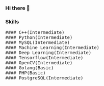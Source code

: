 ### Hi there 👋

<!--
**divyamsinha/divyamsinha** is a ✨ _special_ ✨ repository because its `README.md` (this file) appears on your GitHub profile.

Here are some ideas to get you started:

- 🔭 I’m currently working on ...
- 🌱 I’m currently learning ...
- 👯 I’m looking to collaborate on ...
- 🤔 I’m looking for help with ...
- 💬 Ask me about ...
- 📫 How to reach me: ...
- 😄 Pronouns: ...
- ⚡ Fun fact: ...
-->


### Skills

<pre>
#### C++(Intermediate)
#### Python(Intermediate)
#### MySQL(Intermediate)
#### Machine Learning(Intermediate)
#### Deep Learning(Intermediate)
#### Tensorflow(Intermediate)
#### OpenCV(Intermediate)
#### Golang(Basic)
#### PHP(Basic)
#### PostgreSQL(Intermediate)
</pre>
